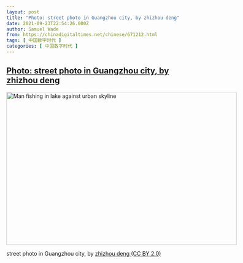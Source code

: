 ```yaml
---
layout: post
title: "Photo: street photo in Guangzhou city, by zhizhou deng"
date: 2021-09-23T22:54:26.000Z
author: Samuel Wade
from: https://chinadigitaltimes.net/chinese/671212.html
tags: [ 中国数字时代 ]
categories: [ 中国数字时代 ]
---
```

<!--1632437666000-->
[Photo: street photo in Guangzhou city, by zhizhou deng](https://chinadigitaltimes.net/chinese/671212.html)
------

<div>
<div id="attachment_671213" style="width: 610px" class="wp-caption alignnone"><img aria-describedby="caption-attachment-671213" src="http://chinadigitaltimes.net/wp-content/uploads/2021/09/49496424341_2686669606_c-e1632437582582.jpg" alt="Man fishing in lake against urban skyline" width="600" height="400" class="size-full wp-image-671213" srcset="https://chinadigitaltimes.net/chinese/files/2021/09/49496424341_2686669606_c-e1632437582582.jpg 600w, https://chinadigitaltimes.net/chinese/files/2021/09/49496424341_2686669606_c-e1632437582582-300x200.jpg 300w" sizes="(max-width: 600px) 100vw, 600px" /><p id="caption-attachment-671213" class="wp-caption-text">street photo in Guangzhou city, by <a href="https://www.flickr.com/photos/186588517@N05/49496424341">zhizhou deng (CC BY 2.0)</a></p></div>
</div>
